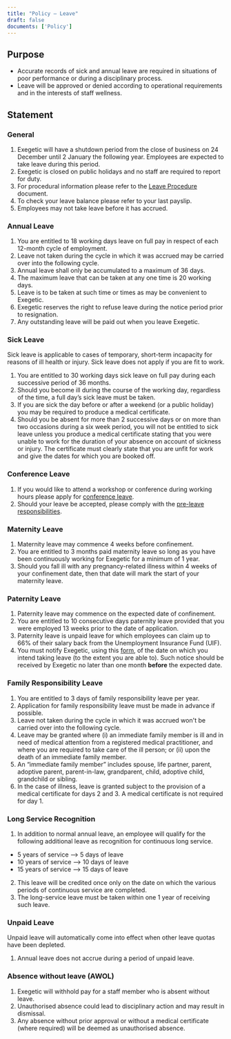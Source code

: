 ```yaml
---
title: "Policy – Leave"
draft: false
documents: ['Policy']
---
```


## Purpose

- Accurate records of sick and annual leave are required in situations of poor performance or during a disciplinary process.
- Leave will be approved or denied according to operational requirements and in the interests of staff wellness.

## Statement

### General

1. Exegetic will have a shutdown period from the close of business on 24 December until 2 January the following year. Employees are expected to take leave during this period.
2. Exegetic is closed on public holidays and no staff are required to report for duty. 
3. For procedural information please refer to the <a href="https://www.exegetic.biz/internal/procedure-leave/">Leave Procedure</a> document.
4. To check your leave balance please refer to your last payslip. 
5. Employees may not take leave before it has accrued.

### Annual Leave

1. You are entitled to 18 working days leave on full pay in respect of each 12-month cycle of employment.
2. Leave not taken during the cycle in which it was accrued may be carried over into the following cycle.
3. Annual leave shall only be accumulated to a maximum of 36 days.
4. The maximum leave that can be taken at any one time is 20 working days.
5. Leave is to be taken at such time or times as may be convenient to Exegetic. 
6. Exegetic reserves the right to refuse leave during the notice period prior to resignation. 
7. Any outstanding leave will be paid out when you leave Exegetic.

### Sick Leave

Sick leave is applicable to cases of temporary, short-term incapacity for reasons of ill health or injury. Sick leave does not apply if you are fit to work.

1. You are entitled to 30 working days sick leave on full pay during each successive period of 36 months.
2. Should you become ill during the course of the working day, regardless of the time, a full day’s sick leave must be taken.
3. If you are sick the day before or after a weekend (or a public holiday) you may be required to produce a medical certificate.
4. Should you be absent for more than 2 successive days or on more than two occasions during a six week period, you will not be entitled to sick leave unless you produce a medical certificate stating that you were unable to work for the duration of your absence on account of sickness or injury. The certificate must clearly state that you are unfit for work and give the dates for which you are booked off.

### Conference Leave

1. If you would like to attend a workshop or conference during working hours please apply for <a href="https://docs.google.com/spreadsheets/u/0/?ftv=1&folder=0AP56blNZjL2PUk9PVA&tgif=d">conference leave</a>. 
2. Should your leave be accepted, please comply with the <a href="https://www.exegetic.biz/internal/procedure-leave/"> pre-leave responsibilities</a>.


### Maternity Leave

1. Maternity leave may commence 4 weeks before confinement.
2. You are entitled to 3 months paid maternity leave so long as you have been continuously working for Exegetic for a minimum of 1 year.
3. Should you fall ill with any pregnancy-related illness within 4 weeks of your confinement date, then that date will mark the start of your maternity leave.

### Paternity Leave

1. Paternity leave may commence on the expected date of confinement.
2. You are entitled to 10 consecutive days paternity leave provided that you were employed 13 weeks prior to the date of application.
3. Paternity leave is unpaid leave for which employees can claim up to 66% of their salary back from the Unemployment Insurance Fund (UIF).  
4. You must notify Exegetic, using this <a href="https://docs.google.com/spreadsheets/u/0/?ftv=1&folder=0AP56blNZjL2PUk9PVA&tgif=d">form</a>, of the date on which you intend taking leave (to the extent you are able to). Such notice should be received by Exegetic no later than one month <strong>before</strong> the expected date.

### Family Responsibility Leave

1. You are entitled to 3 days of family responsibility leave per year. 
2. Application for family responsibility leave must be made in advance if possible.
3. Leave not taken during the cycle in which it was accrued won't be carried over into the following cycle.
4. Leave may be granted where (i) an immediate family member is ill and in need of medical attention from a registered medical practitioner, and where you are required to take care of the ill person; or (ii) upon the death of an immediate family member.
5. An “immediate family member” includes spouse, life partner, parent, adoptive parent, parent-in-law, grandparent, child, adoptive child, grandchild or sibling.
6. In the case of illness, leave is granted subject to the provision of a medical certificate for days 2 and 3. A medical certificate is not required for day 1.

### Long Service Recognition

1. In addition to normal annual leave, an employee will qualify for the following additional leave as recognition for continuous long service.

- 5 years of service &xrarr; 5 days of leave
- 10 years of service &xrarr; 10 days of leave
- 15 years of service &xrarr; 15 days of leave

2. This leave will be credited once only on the date on which the various periods of continuous service are completed.
3. The long-service leave must be taken within one 1 year of receiving such leave.

### Unpaid Leave

Unpaid leave will automatically come into effect when other leave quotas have been depleted.

1. Annual leave does not accrue during a period of unpaid leave.

### Absence without leave (AWOL)

1. Exegetic will withhold pay for a staff member who is absent without leave.
2. Unauthorised absence could lead to disciplinary action and may result in dismissal.
3. Any absence without prior approval or without a medical certificate (where required) will be deemed as unauthorised absence.
